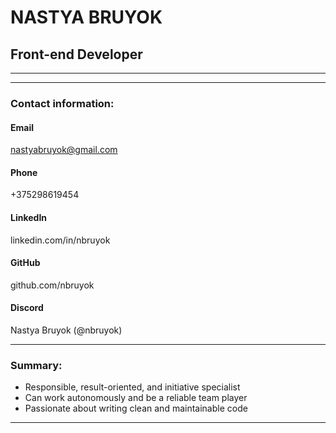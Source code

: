 # **NASTYA BRUYOK** 
## **Front-end Developer**
-----------------------------
-----------------------------

### **Contact information:**
#### **Email**
nastyabruyok@gmail.com

#### **Phone**
+375298619454

#### **LinkedIn**
linkedin.com/in/nbruyok

#### **GitHub**
github.com/nbruyok

#### **Discord**
Nastya Bruyok (@nbruyok)

-----------------------------

### **Summary:**
 - Responsible, result-oriented, and initiative specialist 
 - Can work autonomously and be a reliable team player
 - Passionate about writing clean and maintainable code

-----------------------------

